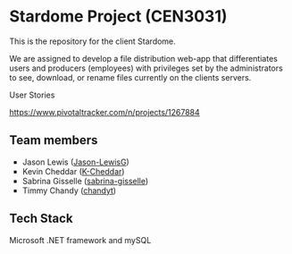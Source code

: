 <html><body>
<h1>Stardome Project (CEN3031)</h1>
<p>This is the repository for the client Stardome. </p>
<p>We are assigned to develop a file distribution web-app that differentiates users and 
producers (employees) with privileges set by the administrators to see, download, or rename files 
currently on the clients servers.</p>

User Stories

https://www.pivotaltracker.com/n/projects/1267884

<h2>Team members</h2>
<ul style="list-style-type:square">
	<li>Jason Lewis (<a href="https://github.com/Jason-LewisG">Jason-LewisG</a>)</li>
	<li>Kevin Cheddar (<a href="https://github.com/K-Cheddar">K-Cheddar</a>)</li>
	<li>Sabrina Gisselle (<a href="https://github.com/sabrina-gisselle">sabrina-gisselle</a>)</li>
	<li>Timmy Chandy (<a href="https://github.com/chandyt">chandyt</a>)</li>		
</ul>
<h2>Tech Stack</h2>
<p>Microsoft .NET framework and mySQL</p>
</body></html>
